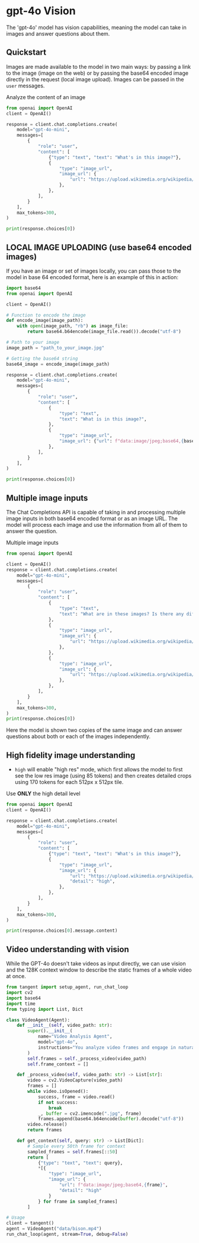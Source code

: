 gpt-4o Vision
======

The 'gpt-4o' model has vision capabilities, meaning the model can take in images and answer questions about them.

Quickstart
----------

Images are made available to the model in two main ways: by passing a link to the image (image on the web) or by passing the base64 encoded image directly in the request (local image upload). Images can be passed in the `user` messages.

Analyze the content of an image

```python
from openai import OpenAI
client = OpenAI()

response = client.chat.completions.create(
    model="gpt-4o-mini",
    messages=[
        {
            "role": "user",
            "content": [
                {"type": "text", "text": "What's in this image?"},
                {
                    "type": "image_url",
                    "image_url": {
                        "url": "https://upload.wikimedia.org/wikipedia/commons/thumb/d/dd/Gfp-wisconsin-madison-the-nature-boardwalk.jpg/2560px-Gfp-wisconsin-madison-the-nature-boardwalk.jpg",
                    },
                },
            ],
        }
    ],
    max_tokens=300,
)

print(response.choices[0])
```

**LOCAL IMAGE UPLOADING (use base64 encoded images)**
-----------------------------------

If you have an image or set of images locally, you can pass those to the model in base 64 encoded format, here is an example of this in action:

```python
import base64
from openai import OpenAI

client = OpenAI()

# Function to encode the image
def encode_image(image_path):
    with open(image_path, "rb") as image_file:
        return base64.b64encode(image_file.read()).decode("utf-8")

# Path to your image
image_path = "path_to_your_image.jpg"

# Getting the base64 string
base64_image = encode_image(image_path)

response = client.chat.completions.create(
    model="gpt-4o-mini",
    messages=[
        {
            "role": "user",
            "content": [
                {
                    "type": "text",
                    "text": "What is in this image?",
                },
                {
                    "type": "image_url",
                    "image_url": {"url": f"data:image/jpeg;base64,{base64_image}"},
                },
            ],
        }
    ],
)

print(response.choices[0])
```

Multiple image inputs
---------------------

The Chat Completions API is capable of taking in and processing multiple image inputs in both base64 encoded format or as an image URL. The model will process each image and use the information from all of them to answer the question.

Multiple image inputs

```python
from openai import OpenAI

client = OpenAI()
response = client.chat.completions.create(
    model="gpt-4o-mini",
    messages=[
        {
            "role": "user",
            "content": [
                {
                    "type": "text",
                    "text": "What are in these images? Is there any difference between them?",
                },
                {
                    "type": "image_url",
                    "image_url": {
                        "url": "https://upload.wikimedia.org/wikipedia/commons/thumb/d/dd/Gfp-wisconsin-madison-the-nature-boardwalk.jpg/2560px-Gfp-wisconsin-madison-the-nature-boardwalk.jpg",
                    },
                },
                {
                    "type": "image_url",
                    "image_url": {
                        "url": "https://upload.wikimedia.org/wikipedia/commons/thumb/d/dd/Gfp-wisconsin-madison-the-nature-boardwalk.jpg/2560px-Gfp-wisconsin-madison-the-nature-boardwalk.jpg",
                    },
                },
            ],
        }
    ],
    max_tokens=300,
)
print(response.choices[0])
```
Here the model is shown two copies of the same image and can answer questions about both or each of the images independently.

**High fidelity image understanding**
----------------------------------------

*   `high` will enable "high res" mode, which first allows the model to first see the low res image (using 85 tokens) and then creates detailed crops using 170 tokens for each 512px x 512px tile.

Use **ONLY** the high detail level

```python
from openai import OpenAI
client = OpenAI()

response = client.chat.completions.create(
    model="gpt-4o-mini",
    messages=[
        {
            "role": "user",
            "content": [
                {"type": "text", "text": "What's in this image?"},
                {
                    "type": "image_url",
                    "image_url": {
                        "url": "https://upload.wikimedia.org/wikipedia/commons/thumb/d/dd/Gfp-wisconsin-madison-the-nature-boardwalk.jpg/2560px-Gfp-wisconsin-madison-the-nature-boardwalk.jpg",
                        "detail": "high",
                    },
                },
            ],
        }
    ],
    max_tokens=300,
)

print(response.choices[0].message.content)
```

**Video understanding with vision**
-------------------------------------

While the GPT-4o doesn't take videos as input directly, we can use vision and the 128K context window to describe the static frames of a whole video at once.

```python
from tangent import setup_agent, run_chat_loop
import cv2
import base64
import time
from typing import List, Dict

class VideoAgent(Agent):
    def __init__(self, video_path: str):
        super().__init__(
            name="Video Analysis Agent",
            model="gpt-4o",
            instructions="You analyze video frames and engage in natural conversation about the video content."
        )
        self.frames = self._process_video(video_path)
        self.frame_context = []

    def _process_video(self, video_path: str) -> List[str]:
        video = cv2.VideoCapture(video_path)
        frames = []
        while video.isOpened():
            success, frame = video.read()
            if not success:
                break
            _, buffer = cv2.imencode(".jpg", frame)
            frames.append(base64.b64encode(buffer).decode("utf-8"))
        video.release()
        return frames

    def get_context(self, query: str) -> List[Dict]:
        # Sample every 50th frame for context
        sampled_frames = self.frames[::50]
        return [
            {"type": "text", "text": query},
            *[{
                "type": "image_url",
                "image_url": {
                    "url": f"data:image/jpeg;base64,{frame}",
                    "detail": "high"
                }
            } for frame in sampled_frames]
        ]

# Usage
client = tangent()
agent = VideoAgent("data/bison.mp4")
run_chat_loop(agent, stream=True, debug=False)
```